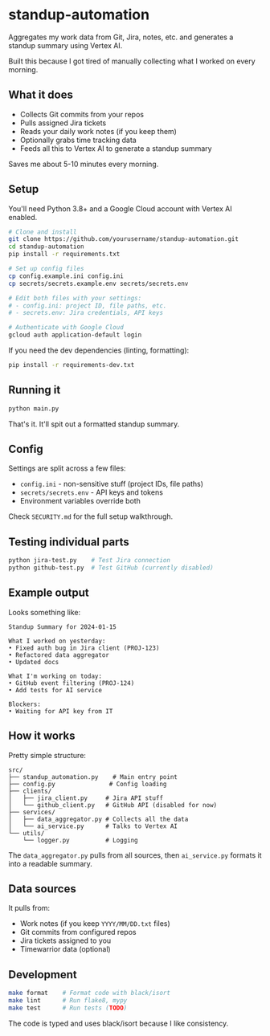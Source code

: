 # standup-automation

Aggregates my work data from Git, Jira, notes, etc. and generates a standup summary using Vertex AI.

Built this because I got tired of manually collecting what I worked on every morning.

## What it does

- Collects Git commits from your repos
- Pulls assigned Jira tickets 
- Reads your daily work notes (if you keep them)
- Optionally grabs time tracking data
- Feeds all this to Vertex AI to generate a standup summary

Saves me about 5-10 minutes every morning.

## Setup

You'll need Python 3.8+ and a Google Cloud account with Vertex AI enabled.

```bash
# Clone and install
git clone https://github.com/yourusername/standup-automation.git
cd standup-automation
pip install -r requirements.txt

# Set up config files
cp config.example.ini config.ini
cp secrets/secrets.example.env secrets/secrets.env

# Edit both files with your settings:
# - config.ini: project ID, file paths, etc.
# - secrets.env: Jira credentials, API keys

# Authenticate with Google Cloud
gcloud auth application-default login
```

If you need the dev dependencies (linting, formatting):
```bash
pip install -r requirements-dev.txt
```

## Running it

```bash
python main.py
```

That's it. It'll spit out a formatted standup summary.

## Config

Settings are split across a few files:
- `config.ini` - non-sensitive stuff (project IDs, file paths)  
- `secrets/secrets.env` - API keys and tokens
- Environment variables override both

Check `SECURITY.md` for the full setup walkthrough.

## Testing individual parts

```bash
python jira-test.py    # Test Jira connection
python github-test.py  # Test GitHub (currently disabled)
```

## Example output

Looks something like:

```
Standup Summary for 2024-01-15

What I worked on yesterday:
• Fixed auth bug in Jira client (PROJ-123)
• Refactored data aggregator 
• Updated docs

What I'm working on today:
• GitHub event filtering (PROJ-124)
• Add tests for AI service

Blockers:
• Waiting for API key from IT
```

## How it works

Pretty simple structure:

```
src/
├── standup_automation.py    # Main entry point
├── config.py               # Config loading
├── clients/
│   ├── jira_client.py     # Jira API stuff
│   └── github_client.py   # GitHub API (disabled for now)
├── services/
│   ├── data_aggregator.py # Collects all the data
│   └── ai_service.py      # Talks to Vertex AI
└── utils/
    └── logger.py          # Logging
```

The `data_aggregator.py` pulls from all sources, then `ai_service.py` formats it into a readable summary.

## Data sources

It pulls from:
- Work notes (if you keep `YYYY/MM/DD.txt` files)
- Git commits from configured repos
- Jira tickets assigned to you  
- Timewarrior data (optional)

## Development

```bash
make format    # Format code with black/isort
make lint      # Run flake8, mypy
make test      # Run tests (TODO)
```

The code is typed and uses black/isort because I like consistency.